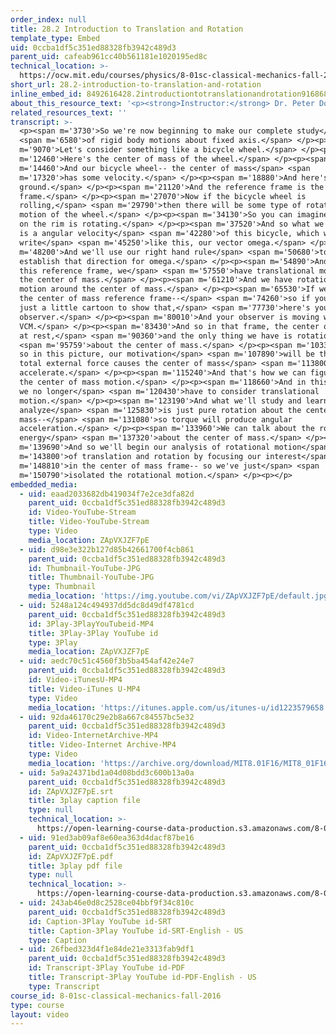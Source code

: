 ```yaml
---
order_index: null
title: 28.2 Introduction to Translation and Rotation
template_type: Embed
uid: 0ccba1df5c351ed88328fb3942c489d3
parent_uid: cafeab961cc40b561181e1020195ed8c
technical_location: >-
  https://ocw.mit.edu/courses/physics/8-01sc-classical-mechanics-fall-2016/week-10-rotational-motion/28.2-introduction-to-translation-and-rotation/28.2-introduction-to-translation-and-rotation
short_url: 28.2-introduction-to-translation-and-rotation
inline_embed_id: 8492616428.2introductiontotranslationandrotation91686856
about_this_resource_text: '<p><strong>Instructor:</strong> Dr. Peter Dourmashkin</p>'
related_resources_text: ''
transcript: >-
  <p><span m='3730'>So we're now beginning to make our complete study</span>
  <span m='6580'>of rigid body motions about fixed axis.</span> </p><p><span
  m='9070'>Let's consider something like a bicycle wheel.</span> </p><p><span
  m='12460'>Here's the center of mass of the wheel.</span> </p><p><span
  m='14460'>And our bicycle wheel-- the center of mass</span> <span
  m='17320'>has some velocity.</span> </p><p><span m='18880'>And here's
  ground.</span> </p><p><span m='21120'>And the reference frame is the ground
  frame.</span> </p><p><span m='27070'>Now if the bicycle wheel is
  rolling,</span> <span m='29790'>then there will be some type of rotational
  motion of the wheel.</span> </p><p><span m='34130'>So you can imagine a point
  on the rim is rotating.</span> </p><p><span m='37520'>And so what we have here
  is a angular velocity</span> <span m='42280'>of this bicycle, which we'll
  write</span> <span m='45250'>like this, our vector omega.</span> </p><p><span
  m='48200'>And we'll use our right hand rule</span> <span m='50680'>to
  establish that direction for omega.</span> </p><p><span m='54890'>And now in
  this reference frame, we</span> <span m='57550'>have translational motion of
  the center of mass.</span> </p><p><span m='61210'>And we have rotational
  motion around the center of mass.</span> </p><p><span m='65530'>If we go to
  the center of mass reference frame--</span> <span m='74260'>so if you want
  just a little cartoon to show that,</span> <span m='77730'>here's your
  observer.</span> </p><p><span m='80010'>And your observer is moving with
  VCM.</span> </p><p><span m='83430'>And so in that frame, the center of mass is
  at rest,</span> <span m='90360'>and the only thing we have is rotation</span>
  <span m='95759'>about the center of mass.</span> </p><p><span m='103300'>And
  so in this picture, our motivation</span> <span m='107890'>will be that the
  total external force causes the center of mass</span> <span m='113800'>to
  accelerate.</span> </p><p><span m='115240'>And that's how we can figure out
  the center of mass motion.</span> </p><p><span m='118660'>And in this picture,
  we no longer</span> <span m='120430'>have to consider translational
  motion.</span> </p><p><span m='123190'>And what we'll study and learn to
  analyze</span> <span m='125830'>is just pure rotation about the center of
  mass--</span> <span m='131080'>so torque will produce angular
  acceleration.</span> </p><p><span m='133960'>We can talk about the rotational
  energy</span> <span m='137320'>about the center of mass.</span> </p><p><span
  m='139690'>And so we'll begin our analysis of rotational motion</span> <span
  m='143800'>of translation and rotation by focusing our interest</span> <span
  m='148810'>in the center of mass frame-- so we've just</span> <span
  m='150790'>isolated the rotational motion.</span> </p><p></p>
embedded_media:
  - uid: eaad2033682db419034f7e2ce3dfa82d
    parent_uid: 0ccba1df5c351ed88328fb3942c489d3
    id: Video-YouTube-Stream
    title: Video-YouTube-Stream
    type: Video
    media_location: ZApVXJZF7pE
  - uid: d98e3e322b127d85b42661700f4cb861
    parent_uid: 0ccba1df5c351ed88328fb3942c489d3
    id: Thumbnail-YouTube-JPG
    title: Thumbnail-YouTube-JPG
    type: Thumbnail
    media_location: 'https://img.youtube.com/vi/ZApVXJZF7pE/default.jpg'
  - uid: 5248a124c494937dd5dc8d49df4781cd
    parent_uid: 0ccba1df5c351ed88328fb3942c489d3
    id: 3Play-3PlayYouTubeid-MP4
    title: 3Play-3Play YouTube id
    type: 3Play
    media_location: ZApVXJZF7pE
  - uid: aedc70c51c4560f3b5ba454af42e24e7
    parent_uid: 0ccba1df5c351ed88328fb3942c489d3
    id: Video-iTunesU-MP4
    title: Video-iTunes U-MP4
    type: Video
    media_location: 'https://itunes.apple.com/us/itunes-u/id1223579658'
  - uid: 92da46170c29e2b8a667c84557bc5e32
    parent_uid: 0ccba1df5c351ed88328fb3942c489d3
    id: Video-InternetArchive-MP4
    title: Video-Internet Archive-MP4
    type: Video
    media_location: 'https://archive.org/download/MIT8.01F16/MIT8_01F16_L28v02_360p.mp4'
  - uid: 5a9a24371bd1a04d08bdd3c600b13a0a
    parent_uid: 0ccba1df5c351ed88328fb3942c489d3
    id: ZApVXJZF7pE.srt
    title: 3play caption file
    type: null
    technical_location: >-
      https://open-learning-course-data-production.s3.amazonaws.com/8-01sc-classical-mechanics-fall-2016/5a9a24371bd1a04d08bdd3c600b13a0a_ZApVXJZF7pE.srt
  - uid: 91ed3ab09af8e60ea363d4dacf87be16
    parent_uid: 0ccba1df5c351ed88328fb3942c489d3
    id: ZApVXJZF7pE.pdf
    title: 3play pdf file
    type: null
    technical_location: >-
      https://open-learning-course-data-production.s3.amazonaws.com/8-01sc-classical-mechanics-fall-2016/91ed3ab09af8e60ea363d4dacf87be16_ZApVXJZF7pE.pdf
  - uid: 243ab46e0d8c2528ce04bbf9f34c810c
    parent_uid: 0ccba1df5c351ed88328fb3942c489d3
    id: Caption-3Play YouTube id-SRT
    title: Caption-3Play YouTube id-SRT-English - US
    type: Caption
  - uid: 26fbed323d4f1e84de21e3313fab9df1
    parent_uid: 0ccba1df5c351ed88328fb3942c489d3
    id: Transcript-3Play YouTube id-PDF
    title: Transcript-3Play YouTube id-PDF-English - US
    type: Transcript
course_id: 8-01sc-classical-mechanics-fall-2016
type: course
layout: video
---
```

